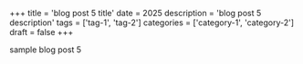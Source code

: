 +++
title = 'blog post 5 title'
date = 2025
description = 'blog post 5 description'
tags = ['tag-1', 'tag-2']
categories = ['category-1', 'category-2']
draft = false
+++

sample blog post 5
